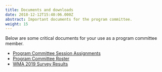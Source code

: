 ```yaml
---
title: Documents and downloads
date: 2018-12-12T15:40:06.000Z
abstract: Important documents for the program committee.
weight: 15
---
```


Below are some critical documents for your use as a program committee member.

* [Program Committee Session Assignments](/files/wma2020_round1_pc_assignments_final.xlsx)
* [Program Committee Roster](/files/wma2020-pc-roster.xlsx)
* [WMA 2019 Survey Results](/files/...)

